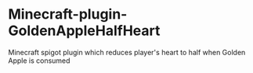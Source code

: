# Minecraft-plugin-GoldenAppleHalfHeart
Minecraft spigot plugin which reduces player's heart to half when Golden Apple is consumed
